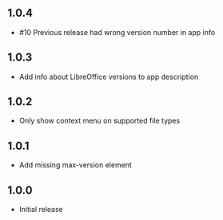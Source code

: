 ## 1.0.4
* #10 Previous release had wrong version number in app info

## 1.0.3
* Add info about LibreOffice versions to app description

## 1.0.2
* Only show context menu on supported file types

## 1.0.1
* Add missing max-version element

## 1.0.0
- Initial release
